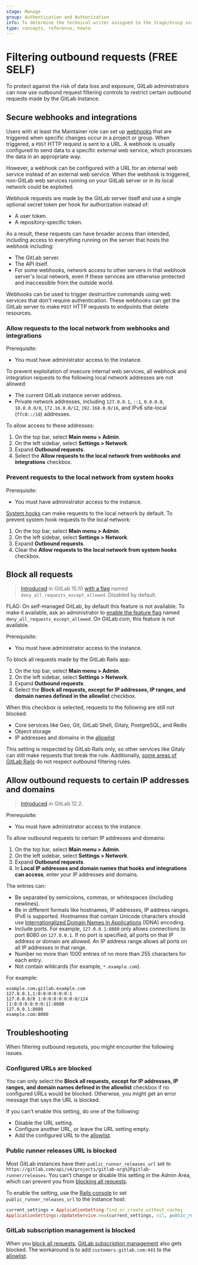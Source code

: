 ```yaml
---
stage: Manage
group: Authentication and Authorization
info: To determine the technical writer assigned to the Stage/Group associated with this page, see https://about.gitlab.com/handbook/product/ux/technical-writing/#assignments
type: concepts, reference, howto
---
```


# Filtering outbound requests **(FREE SELF)**

To protect against the risk of data loss and exposure, GitLab administrators can now use outbound request filtering controls to restrict certain outbound requests made by the GitLab instance.

## Secure webhooks and integrations

Users with at least the Maintainer role can set up [webhooks](../user/project/integrations/webhooks.md) that are
triggered when specific changes occur in a project or group. When triggered, a `POST` HTTP request is sent to a URL. A webhook is
usually configured to send data to a specific external web service, which processes the data in an appropriate way.

However, a webhook can be configured with a URL for an internal web service instead of an external web service.
When the webhook is triggered, non-GitLab web services running on your GitLab server or in its local network could be
exploited.

Webhook requests are made by the GitLab server itself and use a single optional secret token per hook for authorization
instead of:

- A user token.
- A repository-specific token.

As a result, these requests can have broader access than intended, including access to everything running on the server
that hosts the webhook including:

- The GitLab server.
- The API itself.
- For some webhooks, network access to other servers in that webhook server's local network, even if these services
  are otherwise protected and inaccessible from the outside world.

Webhooks can be used to trigger destructive commands using web services that don't require authentication. These webhooks
can get the GitLab server to make `POST` HTTP requests to endpoints that delete resources.

### Allow requests to the local network from webhooks and integrations

Prerequisite:

- You must have administrator access to the instance.

To prevent exploitation of insecure internal web services, all webhook and integration requests to the following local network addresses are not allowed:

- The current GitLab instance server address.
- Private network addresses, including `127.0.0.1`, `::1`, `0.0.0.0`, `10.0.0.0/8`, `172.16.0.0/12`,
  `192.168.0.0/16`, and IPv6 site-local (`ffc0::/10`) addresses.

To allow access to these addresses:

1. On the top bar, select **Main menu > Admin**.
1. On the left sidebar, select **Settings > Network**.
1. Expand **Outbound requests**.
1. Select the **Allow requests to the local network from webhooks and integrations** checkbox.

### Prevent requests to the local network from system hooks

Prerequisite:

- You must have administrator access to the instance.

[System hooks](../administration/system_hooks.md) can make requests to the local network by default. To prevent system hook requests to the local network:

1. On the top bar, select **Main menu > Admin**.
1. On the left sidebar, select **Settings > Network**.
1. Expand **Outbound requests**.
1. Clear the **Allow requests to the local network from system hooks** checkbox.

## Block all requests

> [Introduced](https://gitlab.com/gitlab-org/gitlab/-/issues/377371) in GitLab 15.10 [with a flag](../administration/feature_flags.md) named `deny_all_requests_except_allowed`. Disabled by default.

FLAG:
On self-managed GitLab, by default this feature is not available. To make it available, ask an administrator to [enable the feature flag](../administration/feature_flags.md) named `deny_all_requests_except_allowed`.
On GitLab.com, this feature is not available.

Prerequisite:

- You must have administrator access to the instance.

To block all requests made by the GitLab Rails app:

1. On the top bar, select **Main menu > Admin**.
1. On the left sidebar, select **Settings > Network**.
1. Expand **Outbound requests**.
1. Select the **Block all requests, except for IP addresses, IP ranges, and domain names defined in the allowlist** checkbox.

When this checkbox is selected, requests to the following are still not blocked:

- Core services like Geo, Git, GitLab Shell, Gitaly, PostgreSQL, and Redis
- Object storage
- IP addresses and domains in the [allowlist](#allow-outbound-requests-to-certain-ip-addresses-and-domains)

This setting is respected by GitLab Rails only, so other services like Gitaly can still make requests that break the rule.
Additionally, [some areas of GitLab Rails](https://gitlab.com/groups/gitlab-org/-/epics/8029) do not respect outbound filtering rules.

## Allow outbound requests to certain IP addresses and domains

> [Introduced](https://gitlab.com/gitlab-org/gitlab-foss/-/issues/44496) in GitLab 12.2.

Prerequisite:

- You must have administrator access to the instance.

To allow outbound requests to certain IP addresses and domains:

1. On the top bar, select **Main menu > Admin**.
1. On the left sidebar, select **Settings > Network**.
1. Expand **Outbound requests**.
1. In **Local IP addresses and domain names that hooks and integrations can access**, enter your IP addresses and domains.

The entries can:

- Be separated by semicolons, commas, or whitespaces (including newlines).
- Be in different formats like hostnames, IP addresses, IP address ranges. IPv6 is supported. Hostnames that contain
  Unicode characters should use [Internationalized Domain Names in Applications](https://www.icann.org/en/icann-acronyms-and-terms/internationalized-domain-names-in-applications-en)
  (IDNA) encoding.
- Include ports. For example, `127.0.0.1:8080` only allows connections to port 8080 on `127.0.0.1`. If no port is specified,
  all ports on that IP address or domain are allowed. An IP address range allows all ports on all IP addresses in that
  range.
- Number no more than 1000 entries of no more than 255 characters for each entry.
- Not contain wildcards (for example, `*.example.com`).

For example:

```plaintext
example.com;gitlab.example.com
127.0.0.1,1:0:0:0:0:0:0:1
127.0.0.0/8 1:0:0:0:0:0:0:0/124
[1:0:0:0:0:0:0:1]:8080
127.0.0.1:8080
example.com:8080
```

## Troubleshooting

When filtering outbound requests, you might encounter the following issues.

### Configured URLs are blocked

You can only select the **Block all requests, except for IP addresses, IP ranges, and domain names defined in the allowlist** checkbox if no configured URLs would be blocked. Otherwise, you might get an error message that says the URL is blocked.

If you can't enable this setting, do one of the following:

- Disable the URL setting.
- Configure another URL, or leave the URL setting empty.
- Add the configured URL to the [allowlist](#allow-requests-to-the-local-network-from-webhooks-and-integrations).

### Public runner releases URL is blocked

Most GitLab instances have their `public_runner_releases_url` set to
`https://gitlab.com/api/v4/projects/gitlab-org%2Fgitlab-runner/releases`.
You can't change or disable this setting in the Admin Area, which can prevent you from [blocking all requests](#block-all-requests).

To enable the setting, use the [Rails console](../administration/operations/rails_console.md) to set `public_runner_releases_url` to the instance host:

```ruby
current_settings = ApplicationSetting.find_or_create_without_cache;
ApplicationSettings::UpdateService.new(current_settings, nil, public_runner_releases_url: Gitlab.config.gitlab.base_url).execute
```

### GitLab subscription management is blocked

When you [block all requests](#block-all-requests), [GitLab subscription management](../subscriptions/self_managed/index.md) also gets blocked.
The workaround is to add `customers.gitlab.com:443` to the [allowlist](#allow-outbound-requests-to-certain-ip-addresses-and-domains).
